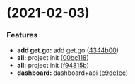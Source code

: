 #  (2021-02-03)


### Features

* **add get.go:** add get.go ([4344b00](https://github.com/gofromzero/go-down/commit/4344b00c3d7f0d329ca6481b25adcc51297da69b))
* **all:** project init ([00bc118](https://github.com/gofromzero/go-down/commit/00bc11856aa650fe5aea97a59c8f9f6b59c1a572))
* **all:** project init ([f94815b](https://github.com/gofromzero/go-down/commit/f94815bfa066a671a4eb97f849138922b4f7deef))
* **dashboard:** dashboard+api ([e9de1ec](https://github.com/gofromzero/go-down/commit/e9de1ec5d0af75614c84085fa4cde74b00626417))




